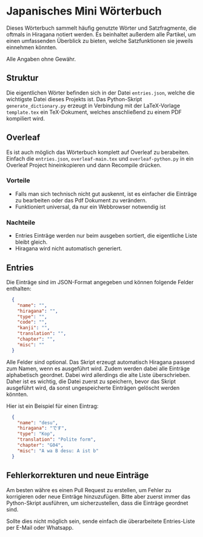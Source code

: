 # Japanisches Mini Wörterbuch

Dieses Wörterbuch sammelt häufig genutzte Wörter und Satzfragmente, die oftmals in Hiragana notiert werden. Es beinhaltet außerdem alle Partikel, um einen umfassenden Überblick zu bieten, welche Satzfunktionen sie jeweils einnehmen könnten.

Alle Angaben ohne Gewähr.

## Struktur

Die eigentlichen Wörter befinden sich in der Datei `entries.json`, welche die wichtigste Datei dieses Projekts ist. Das Python-Skript `generate_dictionary.py` erzeugt in Verbindung mit der LaTeX-Vorlage `template.tex` ein TeX-Dokument, welches anschließend zu einem PDF kompiliert wird.

## Overleaf
Es ist auch möglich das Wörterbuch komplett auf Overleaf zu berabeiten. Einfach die `entries.json`, `overleaf-main.tex` und `overleaf-python.py` in ein Overleaf Project hineinkopieren und dann Recompile drücken.

### Vorteile
* Falls man sich technisch nicht gut auskennt, ist es einfacher die Einträge zu bearbeiten oder das Pdf Dokument zu verändern.
* Funktioniert universal, da nur ein Webbrowser notwendig ist
  
### Nachteile
* Entries Einträge werden nur beim ausgeben sortiert, die eigentliche Liste bleibt gleich.
* Hiragana wird nicht automatisch generiert.

## Entries

Die Einträge sind im JSON-Format angegeben und können folgende Felder enthalten:

```json
  {
    "name": "",
    "hiragana": "",
    "type": "",
    "code": "",
    "kanji": "",
    "translation": "",
    "chapter": "",
    "misc": ""
  }
```

Alle Felder sind optional. Das Skript erzeugt automatisch Hiragana passend zum Namen, wenn es ausgeführt wird. Zudem werden dabei alle Einträge alphabetisch geordnet. Dabei wird allerdings die alte Liste überschrieben. Daher ist es wichtig, die Datei zuerst zu speichern, bevor das Skript ausgeführt wird, da sonst ungespeicherte Einträgen gelöscht werden könnten.

Hier ist ein Beispiel für einen Eintrag:
```json
  {
    "name": "desu",
    "hiragana": "です",
    "type": "Kop",
    "translation": "Polite form",
    "chapter": "G04",
    "misc": "A wa B desu: A ist b"
  }
```

## Fehlerkorrekturen und neue Einträge

Am besten währe es einen Pull Request zu erstellen, um Fehler zu korrigieren oder neue Einträge hinzuzufügen. Bitte aber zuerst immer das Python-Skript ausführen, um sicherzustellen, dass die Einträge geordnet sind.

Sollte dies nicht möglich sein, sende einfach die überarbeitete Entries-Liste per E-Mail oder Whatsapp.